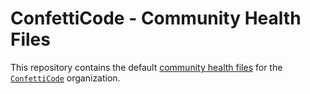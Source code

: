 # ConfettiCode - Community Health Files

This repository contains the default [community health files](https://help.github.com/en/github/building-a-strong-community/creating-a-default-community-health-file) for the [`ConfettiCode`](https://github.com/confetticode) organization.

